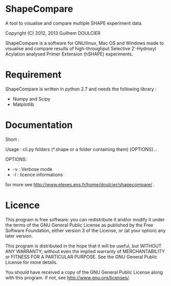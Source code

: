 ShapeCompare
============

A tool to visualise and compare multiple SHAPE experiment data.

Copyright (C) 2012, 2013  Guilhem DOULCIER

ShapeCompare is a software for GNU/linux, Mac OS and Windows made to visualise and compare results of high-throughput Selective 2′-Hydroxyl Acylation analysed Primer Extension (hSHAPE) experiments. 

Requirement
===========
ShapeCompare is written in python 2.7 and needs the following library :

-    Numpy and Scipy
-    Matplotlib

Documentation
=============
Short :

Usage : cli.py folders (*.shape or a folder containing them) [OPTIONS]...

OPTIONS:
- -v : Verbose mode
- -l : licence informations


for more see http://www.eleves.ens.fr/home/doulcier/shapecompare/ .

Licence
=======

This program is free software: you can redistribute it and/or modify
it under the terms of the GNU General Public License as published by
the Free Software Foundation, either version 3 of the License, or
(at your option) any later version.

This program is distributed in the hope that it will be useful,
but WITHOUT ANY WARRANTY; without even the implied warranty of
MERCHANTABILITY or FITNESS FOR A PARTICULAR PURPOSE.  See the
GNU General Public License for more details.

You should have received a copy of the GNU General Public License
along with this program.  If not, see <http://www.gnu.org/licenses/>.
